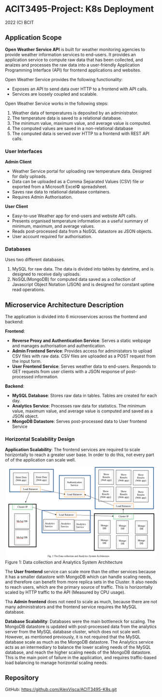 # ACIT3495-Project: K8s Deployment

2022 (C) BCIT

## Application Scope
**Open Weather Service API** is built for weather monitoring agencies to provide weather information services to end-users. It provides an application service to compute raw data that has been collected, and analzes and processes the raw data into a user-friendly Application Programming Interface (API) for frontend applications and websites.

Open Weather Service provides the following functionality:

-  Exposes an API to send data over HTTP to a frontend with API calls.
-  Services are loosely coupled and scalable.

Open Weather Service works in the following steps: 

1.  Weather data of temperatures is deposited by an administrator.
2.  The temperature data is saved to a relational database.
3.  The minimum value, maximum value, and average value is computed.
4.  The computed values are saved in a non-relational database
5.  The computed data is served over HTTP to a frontend with REST API calls.

### User Interfaces
**Admin Client**
-   Weather Service portal for uploading raw temperature data. Designed for daily uploads.
-   Data can be uploaded as a Comma Separated Values (CSV) file or exported from a Microsoft Excel&copy; spreadsheet.
-   Saves raw data to relational database containers.
-   Requires Admin Authorisation.

**User Client**
-   Easy-to-use Weather app for end-users and website API calls.
-   Presents organised temperature information as a useful summary of minimum, maximum, and average values.
-   Reads post-processed data from a NoSQL datastore as JSON objects.
-   User account required for authorisation.

### Databases
Uses two different databases.
1.  MySQL for raw data. The data is divided into tables by datetime, and is designed to receive daily uploads.
2.  NoSQL(MongoDB) for computed data saved as a collection of Javascript Object Notation (JSON) and is designed for constant uptime read operations.

## Microservice Architecture Description
The application is divided into 6 microservices across the frontend and backend:

**Frontend**:
-   **Reverse Proxy and Authentication Service**: Serves a static webpage and manages authorisation and authentication.
-   **Admin Frontend Service**: Provides access for administators to upload CSV files with raw data. CSV files are uploaded as a POST request from the input form.
-   **User Frontend Service**: Serves weather data to end-users. Responds to GET requests from user clients with a JSON response of post-processed information.

**Backend**:
-   **MySQL Database**: Stores raw data in tables. Tables are created for each day.
-   **Analytics Service**: Processes raw data for statistics. The minimum value, maximum value, and average value is computed and saved as a JSON object.
-   **MongoDB Datastore**: Serves post-processed data to User frontend Service

### Horizontal Scalability Design

**Application Scalability**:
The frontend services are required to scale horizontally to reach a greater user base. In order to do this, not every part of of the application can scale well.

<img src="figure_1.png">Figure 1: Data collection and Analytics System Architecture</img>

The **User frontend** service can scale more than the other services because it has a smaller datastore with MongoDB which can handle scaling needs, and therefore can benefit from more replica sets in the Cluster. It also needs to reach users, which are the primary source of traffic. This is horizontally scaled by HTTP traffic to the API (Measured by CPU usage).

Tha **Admin frontend** does not need to scale as much, because there are not many administrators and the frontend service requires the MySQL database.

**Database Scalability**:
Databases were the main bottleneck for scaling. The MongoDB datastore is updated with post-processed data from the analytics server from the MySQL database cluster, which does not scale well. However, as mentioned previously, it is not required that the MySQL database scale as much as the MongoDB datastore. The Analytics service acts as an intermediary to balance the lower scaling needs of the MySQL database, and reach the higher scaling needs of the MongoDB datastore. This is the main point of failure in the application, and requires traffic-based load balancing to manage horizontal scaling needs.

## Repository
GitHub: https://github.com/AlexVisca/ACIT3495-K8s.git
